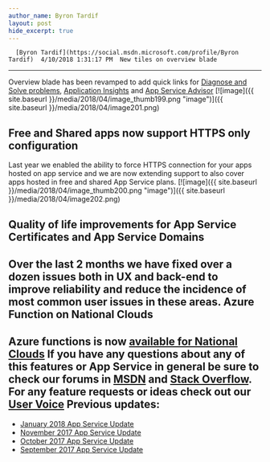 ```yaml
---
author_name: Byron Tardif
layout: post
hide_excerpt: true
---
```

      [Byron Tardif](https://social.msdn.microsoft.com/profile/Byron Tardif)  4/10/2018 1:31:17 PM  New tiles on overview blade
---------------------------

 Overview blade has been revamped to add quick links for [Diagnose and Solve problems](https://docs.microsoft.com/en-us/azure/app-service/app-service-diagnostics), [Application Insights](https://azure.microsoft.com/en-us/services/application-insights/) and [App Service Advisor](https://azure.microsoft.com/en-us/resources/videos/azure-app-service-advisor/) [![image]({{ site.baseurl }}/media/2018/04/image_thumb199.png "image")]({{ site.baseurl }}/media/2018/04/image201.png)

 Free and Shared apps now support HTTPS only configuration
---------------------------------------------------------

 Last year we enabled the ability to force HTTPS connection for your apps hosted on app service and we are now extending support to also cover apps hosted in free and shared App Service plans. [![image]({{ site.baseurl }}/media/2018/04/image_thumb200.png "image")]({{ site.baseurl }}/media/2018/04/image202.png)

 [](https://blogs.msdn.microsoft.com/appserviceteam/2018/03/28/announcing-the-availability-of-azure-functions-in-national-clouds/) Quality of life improvements for App Service Certificates and App Service Domains
---------------------------------------------------------------------------------

 Over the last 2 months we have fixed over a dozen issues both in UX and back-end to improve reliability and reduce the incidence of most common user issues in these areas. Azure Function on National Clouds
---------------------------------

 Azure functions is now [available for National Clouds](https://blogs.msdn.microsoft.com/appserviceteam/2018/03/28/announcing-the-availability-of-azure-functions-in-national-clouds/)  If you have any questions about any of this features or App Service in general be sure to check our forums in [MSDN](https://social.msdn.microsoft.com/Forums/en-US/home?forum=windowsazurewebsitespreview) and [Stack Overflow](https://stackoverflow.com/questions/tagged/azure-web-sites). For any feature requests or ideas check out our [User Voice](https://feedback.azure.com/forums/169385-web-apps-formerly-websites) Previous updates:
-----------------

  - [January 2018 App Service Update](https://blogs.msdn.microsoft.com/appserviceteam/2018/02/08/january-2018-app-service-update/)
 - [November 2017 App Service Update](https://blogs.msdn.microsoft.com/appserviceteam/2017/12/12/november-2017-app-service-update/)
 - [October 2017 App Service Update](https://blogs.msdn.microsoft.com/appserviceteam/2017/11/02/october-2017-app-service-update/)
 - [September 2017 App Service Update](https://blogs.msdn.microsoft.com/appserviceteam/2017/10/09/september-2017-app-service-update/)
      